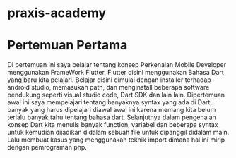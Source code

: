 # praxis-academy
# Pertemuan Pertama

Di pertemuan Ini saya belajar tentang konsep Perkenalan Mobile Developer menggunakan FrameWork Flutter. Flutter disini menggunakan Bahasa Dart yang baru kita pelajari. Belajar disini dimulai dengan installer terhadap android studio, memasukan path, dan menginstall beberapa software pendukung seperti visual studio code, Dart SDK dan lain lain. Dipertemuan awal ini saya mempelajari tentang banyaknya syntax yang ada di Dart, banyak yang harus dipelajari diawal awal ini karena memang kita belum terlalu banyak tahu tentang bahasa dart. Selanjutnya dalam pengenalan konsep Dart kita menulis banyak function, variabel dan beberapa syntax untuk kemudian dijadikan didalam sebuah file untuk dipanggil didalam main. Lalu membuat kasus yang menggunakan teknik import dimana hal ini mirip dengan pemrograman php. 
